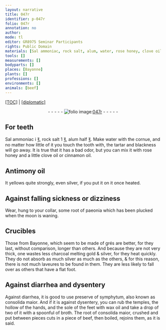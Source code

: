 ```yaml
---
layout: narrative
title: 047r
identifier: p-047r
folio: 047r
annotation: no
author:
mode: tl
editor: GR8975 Seminar Participants
rights: Public Domain
materials: [Sal ammoniac, rock salt, alum, water, rose honey, clove oil, cinnamon oil, Antimony oil, silver, paeonia, grés, charcoal, gold, laveures, symphytum, consolida maior, wax oil, broth, beef]
tools: []
measurements: []
bodyparts: []
places: [Bayonne]
plants: []
professions: []
environments: []
animals: [beef]
---
```


 <p><a href="{{ site.baseurl }}/translation/">[TOC]</a> | <a href="{{ site.baseurl }}/texts/p-047r_tc/" target="_blank">[diplomatic]</a></p><div class="folio" align="center">- - - - - <a href="http://gallica.bnf.fr/ark:/12148/btv1b10500001g/f99.image" target="_blank"><img src="https://cu-mkp.github.io/2017-workshop-edition/assets/photo-icon.png" alt="folio image: " style="display:inline-block; margin-bottom:-3px;"/>047r</a> - - - - - </div>  
  

## For teeth

 
<span class="m">Sal ammoniac</span> i ℥, <span class="m">rock salt</span> 1 ℥, <span class="m">alum</span> half ℥. Make <span class="m">water</span> with the cornue, and no matter how little of it you touch the tooth with, the tartar and blackness will go away. It is true that it has a bad odor, but you can mix it with <span class="m">rose honey</span> and a little <span class="m">clove oil</span> or <span class="m">cinnamon<span class="sup"> oil</span></span>. 
 
 
  

## <span class="m">Antimony oil</span>

 
It yellows quite strongly, even <span class="m">silver</span>, if you put it on it once heated. 
 
 
  

## Against falling sickness or dizziness

 
Wear, hung to your collar, some root of <span class="m">paeonia</span> which has been plucked when the moon is waning. 
 
 
  

## Crucibles

 
Those from <span class="pl">Bayonne</span>, which seem to be made of <span class="m">grés</span> are better, for they last, without comparison, longer than others. And because they are not very thick, one wastes less <span class="m">charcoal</span> melting <span class="m">gold</span> & <span class="m">silver</span>, for they heat quickly. They do not absorb as much <span class="m">silver</span> as much as the others, & for this reason, there is not much <span class="m">laveures</span> to be found in them. They are less likely to fall over as others that have a flat foot. 
 
 
  

## Against diarrhea and dysentery

 
Against diarrhea, it is good to use preserve of <span class="m">symphytum</span>, also <span class="x">known as</span> <span class="m">consolida maior</span>. And if it is against dysentery, you can rub the temples, the hollow of the hands, and the sole of the feet with <span class="m">wax oil</span> and take a drop of two of it with a spoonful of <span class="m">broth</span>. The root of <span class="m">consolida maior</span>, crushed and put between <span class="del">pieces</span> cuts in a piece of <span class="m"><span class="al">beef</span></span>, then boiled, rejoins them, as it is said. 
 
 